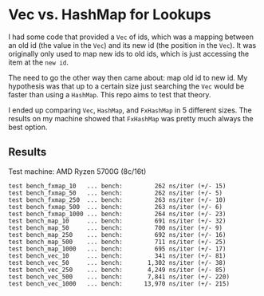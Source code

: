 # Vec vs. HashMap for Lookups

I had some code that provided a `Vec` of ids, which was a mapping between an old id (the value in the `Vec`)
and its new id (the position in the `Vec`). It was originally only used to map new ids to old ids, which is
just accessing the item at the `new id`.

The need to go the other way then came about: map old id to new id. My hypothesis was that up to a certain
size just searching the `Vec` would be faster than using a `HashMap`. This repo aims to test that theory.

I ended up comparing `Vec`, `HashMap`, and `FxHashMap` in 5 different sizes. The results on my machine
showed that `FxHashMap` was pretty much always the best option.

## Results

Test machine: AMD Ryzen 5700G (8c/16t)

    test bench_fxmap_10   ... bench:         262 ns/iter (+/- 15)
    test bench_fxmap_50   ... bench:         262 ns/iter (+/- 5)
    test bench_fxmap_250  ... bench:         263 ns/iter (+/- 10)
    test bench_fxmap_500  ... bench:         263 ns/iter (+/- 6)
    test bench_fxmap_1000 ... bench:         264 ns/iter (+/- 23)
    test bench_map_10     ... bench:         691 ns/iter (+/- 32)
    test bench_map_50     ... bench:         700 ns/iter (+/- 9)
    test bench_map_250    ... bench:         692 ns/iter (+/- 16)
    test bench_map_500    ... bench:         711 ns/iter (+/- 25)
    test bench_map_1000   ... bench:         695 ns/iter (+/- 17)
    test bench_vec_10     ... bench:         341 ns/iter (+/- 81)
    test bench_vec_50     ... bench:       1,302 ns/iter (+/- 38)
    test bench_vec_250    ... bench:       4,249 ns/iter (+/- 85)
    test bench_vec_500    ... bench:       7,841 ns/iter (+/- 220)
    test bench_vec_1000   ... bench:      13,970 ns/iter (+/- 215)
